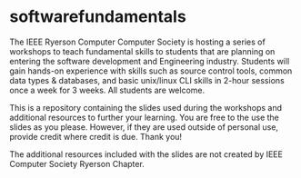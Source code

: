 # softwarefundamentals

The IEEE Ryerson Computer Computer Society is hosting a series of workshops to teach fundamental skills to students that are planning on entering the software development and Engineering industry.  Students will gain hands-on experience with skills such as source control tools, common data types & databases, and basic unix/linux CLI skills in 2-hour sessions once a week for 3 weeks. All students are welcome.

This is a repository containing the slides used during the workshops and additional resources to further your learning.
You are free to the use the slides as you please. However, if they are used outside of personal use, provide credit where credit is due. Thank you!

The additional resources included with the slides are not created by IEEE Computer Society Ryerson Chapter. 
